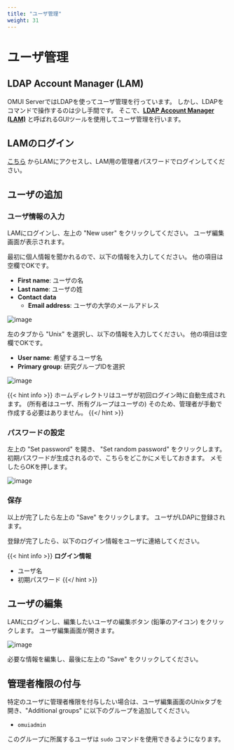 ```yaml
---
title: "ユーザ管理"
weight: 31
---
```


# ユーザ管理

## LDAP Account Manager (LAM)

OMUI ServerではLDAPを使ってユーザ管理を行っています。
しかし、LDAPをコマンドで操作するのは少し手間です。
そこで、[**LDAP Account Manager (LAM)**](https://www.ldap-account-manager.org) と呼ばれるGUIツールを使用してユーザ管理を行います。

## LAMのログイン

[こちら](http://172.26.59.40/lam) からLAMにアクセスし、LAM用の管理者パスワードでログインしてください。

## ユーザの追加

### ユーザ情報の入力

LAMにログインし、左上の "New user" をクリックしてください。
ユーザ編集画面が表示されます。

最初に個人情報を聞かれるので、以下の情報を入力してください。
他の項目は空欄でOKです。

- **First name**: ユーザの名
- **Last name**: ユーザの姓
- **Contact data**
  - **Email address**: ユーザの大学のメールアドレス

![image](img/lam-new-user-personal.png)

左のタブから "Unix" を選択し、以下の情報を入力してください。
他の項目は空欄でOKです。

- **User name**: 希望するユーザ名
- **Primary group**: 研究グループIDを選択

![image](img/lam-new-user-unix.png)

{{< hint info >}}
ホームディレクトリはユーザが初回ログイン時に自動生成されます。
(所有者はユーザ、所有グループはユーザの)
そのため、管理者が手動で作成する必要はありません。
{{</ hint >}}

### パスワードの設定

左上の "Set password" を開き、 "Set random password" をクリックします。
初期パスワードが生成されるので、こちらをどこかにメモしておきます。
メモしたらOKを押します。

![image](img/lam-set-password.png)

### 保存

以上が完了したら左上の "Save" をクリックします。
ユーザがLDAPに登録されます。

登録が完了したら、以下のログイン情報をユーザに連絡してください。

{{< hint info >}}
**ログイン情報**

- ユーザ名
- 初期パスワード
{{</ hint >}}

## ユーザの編集

LAMにログインし、編集したいユーザの編集ボタン (鉛筆のアイコン) をクリックします。
ユーザ編集画面が開きます。

![image](img/lam-users-list.png)

必要な情報を編集し、最後に左上の "Save" をクリックしてください。

## 管理者権限の付与

特定のユーザに管理者権限を付与したい場合は、ユーザ編集画面のUnixタブを開き、"Additional groups" に以下のグループを追加してください。

- `omuiadmin`

このグループに所属するユーザは `sudo` コマンドを使用できるようになります。
